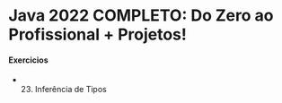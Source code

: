 # Java 2022 COMPLETO: Do Zero ao Profissional + Projetos!

#### Exercicios

+ 23. Inferência de Tipos
